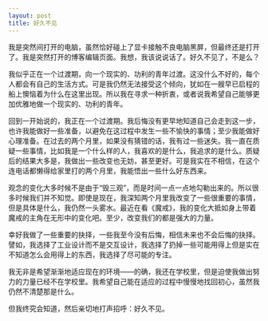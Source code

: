 ```yaml
---
layout: post
title: 好久不见
---
```


我是突然间打开的电脑，虽然恰好碰上了显卡接触不良电脑黑屏，但最终还是打开了。我是突然打开的博客编辑页面。我想，我该说说话了。好久不见了，不是么？

我似乎正在一个过渡期，向一个现实的、功利的青年过渡。这没什么不好的，每个人都会有自己的生活方式。可是我仍然无法接受这个倾向，犹如在一艘早已启程的船上懊恼着为什么在这里出现。所以我在寻求一种折衷，或者说我希望自己能够更加优雅地做一个现实的、功利的青年。

回到一开始说的，我正在一个过渡期。我后悔没有更早地知道自己会走到这一步，也许我能做好一些准备，以避免在这过程中发生一些不愉快的事情；至少我能做好心理准备。在过去的两个月里，如果没有猜错的话，我有过一些迷失。我一直在质疑一些事情，比如我是一个什么样的人，我喜欢的是什么，我追求的是什么。质疑后的结果大多是，我做出一些改变也无妨，甚至更好。可是我实在不相信，在这个连电话都懒得给家里打的两个月里，我能悟出一些什么好东西来。

观念的变化大多时候不是由于“毁三观”，而是时间一点一点地勾勒出来的。所以很多时候我们并不知觉。即使是现在，我深知两个月里我改变了一些很重要的事情，但是具体是什么，我仍然一头雾水。最近在看《魔戒》，我的变化大抵如身上带着魔戒的主角在无形中的变化吧。至少，改变我们的都是强大的力量。

幸好我做了一些重要的抉择，一些我至今没有后悔，相信未来也不会后悔的抉择。譬如，我选择了工业设计而不是交互设计，我选择了扔掉一些可能用得上但是实在不知道怎么会用得上的东西，我选择了尽可能的专注。

我无非是希望渐渐地适应现在的环境——的确，我还在学校里，但是迫使我做出努力的力量已经不在学校里。我希望自己能在适应的过程中慢慢地找回初心，虽然我仍然不清楚那是什么。

但我终究会知道，然后亲切地打声招呼：好久不见。